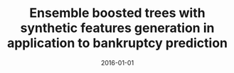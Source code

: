 ---
# Documentation: https://wowchemy.com/docs/managing-content/

title: Ensemble boosted trees with synthetic features generation in application to
  bankruptcy prediction
subtitle: ''
summary: ''
authors:
- zieba
- Sebastian K. Tomczak
- Jakub M. Tomczak
tags: []
categories: []
date: '2016-01-01'
lastmod: 2022-10-07T05:50:47Z
featured: false
draft: false

# Featured image
# To use, add an image named `featured.jpg/png` to your page's folder.
# Focal points: Smart, Center, TopLeft, Top, TopRight, Left, Right, BottomLeft, Bottom, BottomRight.
image:
  caption: ''
  focal_point: ''
  preview_only: false

# Projects (optional).
#   Associate this post with one or more of your projects.
#   Simply enter your project's folder or file name without extension.
#   E.g. `projects = ["internal-project"]` references `content/project/deep-learning/index.md`.
#   Otherwise, set `projects = []`.
projects: []
publishDate: '2022-10-07T05:50:46.340425Z'
publication_types:
- '2'
abstract: ''
publication: '*Expert Systems with Applications*'
doi: 10.1016/j.eswa.2016.04.001
---